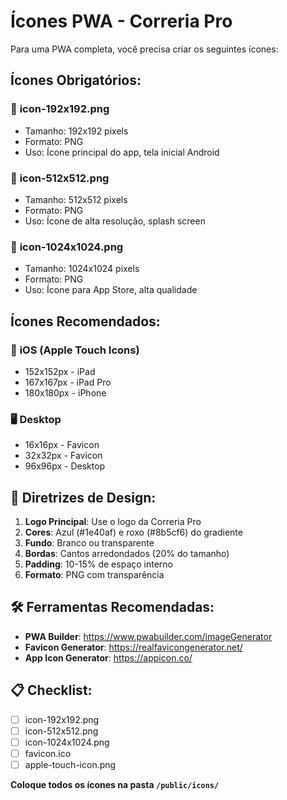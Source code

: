 # Ícones PWA - Correria Pro

Para uma PWA completa, você precisa criar os seguintes ícones:

## Ícones Obrigatórios:

### 📱 **icon-192x192.png**
- Tamanho: 192x192 pixels
- Formato: PNG
- Uso: Ícone principal do app, tela inicial Android

### 📱 **icon-512x512.png**
- Tamanho: 512x512 pixels
- Formato: PNG
- Uso: Ícone de alta resolução, splash screen

### 📱 **icon-1024x1024.png**
- Tamanho: 1024x1024 pixels
- Formato: PNG
- Uso: Ícone para App Store, alta qualidade

## Ícones Recomendados:

### 🍎 **iOS (Apple Touch Icons)**
- 152x152px - iPad
- 167x167px - iPad Pro
- 180x180px - iPhone

### 🖥️ **Desktop**
- 16x16px - Favicon
- 32x32px - Favicon
- 96x96px - Desktop

## 🎨 **Diretrizes de Design:**

1. **Logo Principal**: Use o logo da Correria Pro
2. **Cores**: Azul (#1e40af) e roxo (#8b5cf6) do gradiente
3. **Fundo**: Branco ou transparente
4. **Bordas**: Cantos arredondados (20% do tamanho)
5. **Padding**: 10-15% de espaço interno
6. **Formato**: PNG com transparência

## 🛠️ **Ferramentas Recomendadas:**

- **PWA Builder**: https://www.pwabuilder.com/imageGenerator
- **Favicon Generator**: https://realfavicongenerator.net/
- **App Icon Generator**: https://appicon.co/

## 📋 **Checklist:**

- [ ] icon-192x192.png
- [ ] icon-512x512.png  
- [ ] icon-1024x1024.png
- [ ] favicon.ico
- [ ] apple-touch-icon.png

**Coloque todos os ícones na pasta `/public/icons/`**
